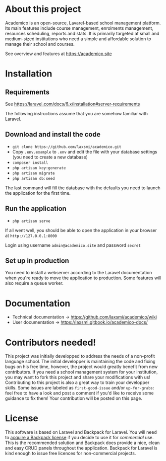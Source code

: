 # About this project
Academico is an open-source, Lavarel-based school management platform. Its main features include course management, enrolments management, resources scheduling, reports and stats. It is primarily targeted at small and medium-sized institutions who need a simple and affordable solution to manage their school and courses.

See overview and features at https://academico.site

# Installation

## Requirements
See https://laravel.com/docs/6.x/installation#server-requirements

The following instructions assume that you are somehow familiar with Laravel.

## Download and install the code
* `git clone https://github.com/laxsmi/academico.git`
* Copy `.env.example` to `.env` and  edit the file with your database settings (you need to create a new database)
* `composer install`
* `php artisan key:generate`
* `php artisan migrate`
* `php artisan db:seed`

The last command will fill the database with the defaults you need to launch the application for the first time.

## Run the application
* `php artisan serve`

If all went well, you should be able to open the application in your browser at `http://127.0.0.1:8000`

Login using username `admin@academico.site` and password `secret`

## Set up in production
You need to install a webserver according to the Laravel documentation when you're ready to move the application to production. Some features will also require a queue worker.

# Documentation
* Technical documentation -> https://github.com/laxsmi/academico/wiki
* User documentation -> https://laxsmi.gitbook.io/academico-docs/

# Contributors needed!
This project was initially developped to address the needs of a non-profit language school. The initial developper is maintaining the code and fixing bugs on his free time, however, the project would greatly benefit from new contributors. If you need a school management system for your institution, you may want to fork this project and share your modifications with us! Contributing to this project is also a great way to train your developper skills. Some issues are labeled as `first-good-issue` and/or `up-for-grabs`: feel free to have a look and post a comment if you'd like to receive some guidance to fix them! Your contribution will be posted on this page.

# License
This software is based on Laravel and Backpack for Laravel. You will need to [acquire a Backpack license](https://backpackforlaravel.com/pricing) if you decide to use it for _commercial_ use. This is the recommended solution and Backpack does provide a nice, clean and easy CRUD panels throughout the application. Backpack for Laravel is kind enough to issue free licences for non-commercial projects.
